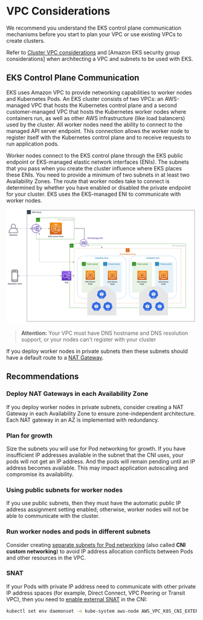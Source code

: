 # VPC Considerations

We recommend you understand the EKS control plane communication mechanisms before you start to plan your VPC or use existing VPCs to create clusters.

Refer to [Cluster VPC considerations](https://docs.aws.amazon.com/eks/latest/userguide/network_reqs.html) and [Amazon EKS security group considerations] when architecting a VPC and subnets to be used with EKS.

## EKS Control Plane Communication

EKS uses Amazon VPC to provide networking capabilities to worker nodes and Kubernetes Pods. An EKS cluster consists of two VPCs: an AWS-managed VPC that hosts the Kubernetes control plane and a second customer-managed VPC that hosts the Kubernetes worker nodes where containers run, as well as other AWS infrastructure (like load balancers) used by the cluster. All worker nodes need the ability to connect to the managed API server endpoint. This connection allows the worker node to register itself with the Kubernetes control plane and to receive requests to run application pods.

Worker nodes connect to the EKS control plane through the EKS public endpoint or EKS-managed elastic network interfaces (ENIs). The subnets that you pass when you create the cluster influence where EKS places these ENIs. You need to provide a minimum of two subnets in at least two Availability Zones. The route that worker nodes take to connect is determined by whether you have enabled or disabled the private endpoint for your cluster. EKS uses the EKS-managed ENI to communicate with worker nodes.

![Cluster Communication](../images/cluster-communications.png)

> **Attention:** Your VPC must have DNS hostname and DNS resolution support, or your nodes can't register with your cluster

If you deploy worker nodes in private subnets then these subnets should have a default route to a [NAT Gateway](https://docs.aws.amazon.com/vpc/latest/userguide/vpc-nat-gateway.html).

## Recommendations

### Deploy NAT Gateways in each Availability Zone

If you deploy worker nodes in private subnets, consider creating a NAT Gateway in each Availability Zone to ensure zone-independent architecture. Each NAT gateway in an AZ is implemented with redundancy.

### Plan for growth

Size the subnets you will use for Pod networking for growth. If you have insufficient IP addresses available in the subnet that the CNI uses, your pods will not get an IP address. And the pods will remain pending until an IP address becomes available. This may impact application autoscaling and compromise its availability.

### Using public subnets for worker nodes

If you use public subnets, then they must have the automatic public IP address assignment setting enabled; otherwise, worker nodes will not be able to communicate with the cluster.

### Run worker nodes and pods in different subnets

Consider creating [separate subnets for Pod networking](https://docs.aws.amazon.com/eks/latest/userguide/cni-custom-network.html) (also called **CNI custom networking**) to avoid IP address allocation conflicts between Pods and other resources in the VPC. 

### SNAT

If your Pods with private IP address need to communicate with other private IP address spaces (for example, Direct Connect, VPC Peering or Transit VPC), then you need to [enable external SNAT](https://docs.aws.amazon.com/eks/latest/userguide/external-snat.html) in the CNI:

```bash
kubectl set env daemonset -n kube-system aws-node AWS_VPC_K8S_CNI_EXTERNALSNAT=true
```
